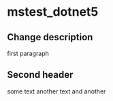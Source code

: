 # mstest_dotnet5

Change description
-------------
first paragraph


Second header
---------------

some text
another text
and another



